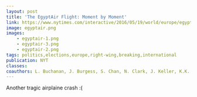 ```yaml
---
layout: post
title: 'The EgyptAir Flight: Moment by Moment'
link: https://www.nytimes.com/interactive/2016/05/19/world/europe/egyptair-flight-crash-paris-cairo.html
image: egyptair.png
images:
    - egyptair-1.png
    - egyptair-3.png
    - egyptair-2.png
tags: politics,elections,europe,right-wing,breaking,international
publication: NYT
classes:
coauthors: L. Buchanan, J. Burgess, S. Chan, N. Clark, J. Keller, K.K. Lai & D. Watkins
---
```


Another tragic airplaine crash :(
